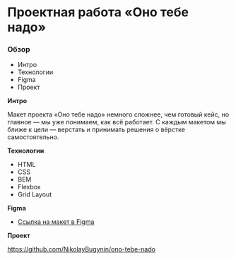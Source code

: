 # Проектная работа «Оно тебе надо»

### Обзор

- Интро
- Технологии
- Figma
- Проект

**Интро**

Макет проекта «Оно тебе надо» немного сложнее, чем готовый кейс, но главное — мы уже понимаем, как всё работает.  С каждым макетом мы ближе к цели — верстать и принимать решения о вёрстке самостоятельно.

**Технологии**

- HTML
- CSS
- BEM
- Flexbox
- Grid Layout

**Figma**

- [Ссылка на макет в Figma](https://www.figma.com/file/8KwhMpv8qnDocX4NVFQBpn/%D0%9E%D0%BD%D0%BE-%D1%82%D0%B5%D0%B1%D0%B5-%D0%BD%D0%B0%D0%B4%D0%BE?type=design&node-id=1-2&mode=design&t=5ukMjtNCbBhqI1M7-0)

**Проект**

https://github.com/NikolayBugynin/ono-tebe-nado
